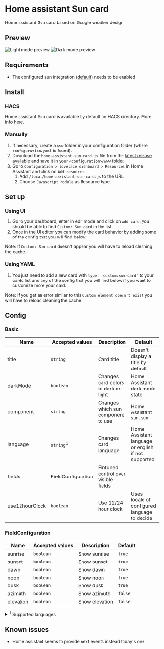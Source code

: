 # Home assistant Sun card

Home assistant Sun card based on Google weather design

## Preview

![Light mode preview](https://user-images.githubusercontent.com/6829526/118412152-54d93900-b690-11eb-8b2b-e87b4cbcca7f.png)
![Dark mode preview](https://user-images.githubusercontent.com/6829526/118412162-64f11880-b690-11eb-9bd7-b8c6c7d8efd8.png)

## Requirements

- The configured sun integration ([default](https://www.home-assistant.io/integrations/sun/)) needs to be enabled

## Install

### HACS

Home assistant Sun card is available by default on HACS directory.
More info [here](https://hacs.xyz/).

### Manually

1. If necessary, create a `www` folder in your configuration folder (where `configuration.yaml` is found).
1. Download the `home-assistant-sun-card.js` file from the [latest release available](https://github.com/AitorDB/home-assistant-sun-card/releases) and save it in your `<configuration>/www` folder.
1. Go to `Configuration > Lovelace dashboard > Resources` in Home Assistant and click on `Add resource`.
   1. Add `/local/home-assistant-sun-card.js` to the URL.
   1. Choose `Javascript Module` as Resource type.

## Set up

### Using UI

1. Go to your dashboard, enter in edit mode and click on `Add card`, you should be able to find `Custom: Sun card` in the list.
1. Once in the UI editor you can modify the card behavior by adding some of the config that you will find below

Note: If `Custom: Sun card` doesn't appear you will have to reload cleaning the cache.

### Using YAML

1. You just need to add a new card with `type: 'custom:sun-card'` to your cards list and any of the config that you will find below if you want to customize more your card.

Note: If you get an error similar to this `Custom element doesn't exist` you will have to reload cleaning the cache.

## Config


### Basic
| Name           | Accepted values      | Description                          | Default                                             |
| -------------- | -------------------- | ------------------------------------ | --------------------------------------------------- |
| title          | `string`             | Card title                           | Doesn't display a title by default                  |
| darkMode       | `boolean`            | Changes card colors to dark or light | Home Assistant dark mode state                      |
| component      | `string`             | Changes which sun component to use   | Home Assistant `sun.sun`                            |
| language       | `string`<sup>1</sup> | Changes card language                | Home Assistant language or english if not supported |
| fields         | FieldConfiguration   | Fintuned control over visible fields |                                                     |
| use12hourClock | `boolean`            | Use 12/24 hour clock                 | Uses locale of configured language to decide        |

### FieldConfiguration
| Name           | Accepted values | Description    | Default |
|----------------|-----------------|----------------|---------|
| sunrise        | `boolean`       | Show sunrise   | `true`  |
| sunset         | `boolean`       | Show sunset    | `true`  |
| dawn           | `boolean`       | Show dawn      | `true`  |
| noon           | `boolean`       | Show noon      | `true`  |
| dusk           | `boolean`       | Show dusk      | `true`  |
| azimuth        | `boolean`       | Show azimuth   | `false` |
| elevation      | `boolean`       | Show elevation | `false` |


<details>
<summary><sup>1</sup> Supported languages</summary>

- `bg` Bulgarian
- `cs` Czech
- `da` Danish
- `de` German
- `en` English
- `es` Spanish
- `et` Estonian
- `fi` Finnish
- `fr` French
- `he` Hebrew
- `hu` Hungarian
- `it` Italian
- `lt` Lithuanian
- `nb` Norwegian (Bokmål)
- `nl` Dutch
- `nn` Norwegian (Nynorsk)
- `pl` Polish
- `pt-BR` Portuguese (Brazil)
- `ru` Russian
- `sk` Slovak
- `sl` Slovenian
- `sv` Swedish

</details>

## Known issues

- Home assistant seems to provide next events instead today's one
